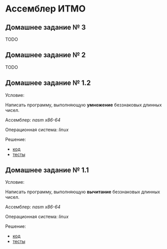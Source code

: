 # Ассемблер ИТМО

## Домашнее задание № 3

TODO

## Домашнее задание № 2

TODO

## Домашнее задание № 1.2
Условие:
	
Написать программу, выполняющую **умножение** беззнаковых длинных чисел.

Ассемблер: *nasm x86-64*

Операционная система: *linux*

Решение:
  * [код](mul/mul.asm)
  * [тесты](mul/tester.py)

## Домашнее задание № 1.1
Условие:
	
Написать программу, выполняющую **вычитание** беззнаковых длинных чисел.

Ассемблер: *nasm x86-64*

Операционная система: *linux*

Решение:
  * [код](sub/sub.asm)
  * [тесты](sub/tester.py)